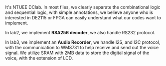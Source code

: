 It's NTUEE DClab. In most files, we clearly separate the combinational logic and sequential logic, with simple annotations, we believe anyone who is interested in DE2115 or FPGA can easily understand what our codes want to implement.

In lab2, we implement **RSA256 decoder**, we also handle RS232 protocol.

In lab3, we implement an **Audio Recorder**, we handle I2S, and I2C protocol, with the communication to WM8731 to help receive and send out the voice signal. We utilize SRAM with 2MB data to store the digital signal of the voice, with the extension of LCD.
